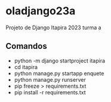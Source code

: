 # oladjango23a
Projeto de Django Itapira 2023 turma a 
## Comandos
- python -m django startproject itapira
- cd itapira
- python manage.py startapp enquete
- python manage.py runserver
- pip freeze > requirements.txt
- pip install -r requirements.txt
